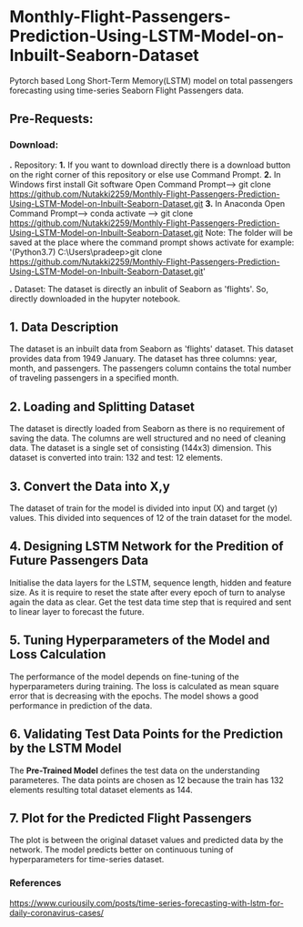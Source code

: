 # Monthly-Flight-Passengers-Prediction-Using-LSTM-Model-on-Inbuilt-Seaborn-Dataset
Pytorch based Long Short-Term Memory(LSTM) model on total passengers forecasting using time-series Seaborn Flight Passengers data. 

## Pre-Requests:
### Download:
**.** Repository:
                **1.** If you want to download directly there is a download button on the right corner of this repository or else use Command Prompt. 
                **2.** In Windows first install Git software Open Command Prompt--> git clone https://github.com/Nutakki2259/Monthly-Flight-Passengers-Prediction-Using-LSTM-Model-on-Inbuilt-Seaborn-Dataset.git
                **3.** In Anaconda Open Command Prompt--> conda activate <conda environment name> --> git clone https://github.com/Nutakki2259/Monthly-Flight-Passengers-Prediction-Using-LSTM-Model-on-Inbuilt-Seaborn-Dataset.git
Note: The folder will be saved at the place where the command prompt shows activate for example: '(Python3.7) C:\Users\pradeep>git clone https://github.com/Nutakki2259/Monthly-Flight-Passengers-Prediction-Using-LSTM-Model-on-Inbuilt-Seaborn-Dataset.git'

**.** Dataset: The dataset is directly an inbulit of Seaborn as 'flights'. So, directly downloaded in the hupyter notebook.

## 1. Data Description
The dataset is an inbuilt data from Seaborn as 'flights' dataset. This dataset provides data from 1949 January. The dataset has three columns: year, month, and passengers. The passengers column contains the total number of traveling passengers in a specified month.

## 2. Loading and Splitting Dataset
The dataset is directly loaded from Seaborn as there is no requirement of saving the data. The columns are well structured and no need of cleaning data. The dataset is a single set of consisting (144x3) dimension. This dataset is converted into train: 132 and test: 12 elements.

## 3. Convert the Data into X,y
The dataset of train for the model is divided into input (X) and target (y) values. This divided into sequences of 12 of the train dataset for the model.

## 4. Designing LSTM Network for the Predition of Future Passengers Data 
Initialise the data layers for the LSTM, sequence length, hidden and feature size. As it is require to reset the state after every epoch of turn to analyse again the data as clear. Get the test data time step that is required and sent to linear layer to forecast the future.

## 5. Tuning Hyperparameters of the Model and Loss Calculation
The performance of the model depends on fine-tuning of the hyperparameters during training. The loss is calculated as mean square error that is decreasing with the epochs. The model shows a good performance in prediction of the data.

## 6. Validating Test Data Points for the Prediction by the LSTM Model
The **Pre-Trained Model** defines the test data on the understanding parameteres. The data points are chosen as 12 because the train has 132 elements resulting total dataset elements as 144.

## 7. Plot for the Predicted Flight Passengers 
The plot is between the original dataset values and predicted data by the network. The model predicts better on continuous tuning of hyperparameters for time-series dataset.

### References
https://www.curiousily.com/posts/time-series-forecasting-with-lstm-for-daily-coronavirus-cases/


